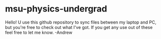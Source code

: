 # msu-physics-undergrad
Hello! U use this github repository to sync files between my laptop and PC, but you're free to check out what I've got.
If you get any use out of these feel free to let me know.
-Andrew
